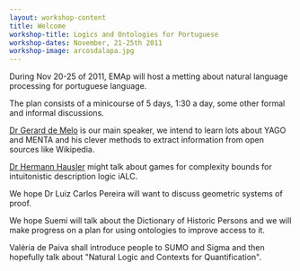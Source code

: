 ```yaml
---
layout: workshop-content
title: Welcome
workshop-title: Logics and Ontologies for Portuguese
workshop-dates: November, 21-25th 2011
workshop-image: arcosdalapa.jpg
---
```


During Nov 20-25 of 2011, EMAp will host a metting about natural
language processing for portuguese language.

The plan consists of a minicourse of 5 days, 1:30 a day, some other
formal and informal discussions.

[Dr Gerard de Melo](http://www.icsi.berkeley.edu/~demelo/) is our main
speaker, we intend to learn lots about YAGO and MENTA and his clever
methods to extract information from open sources like Wikipedia.

[Dr Hermann Hausler](http://www-di.inf.puc-rio.br/~hermann/) might
talk about games for complexity bounds for intuitonistic description
logic iALC.

We hope Dr Luiz Carlos Pereira will want to discuss geometric systems
of proof.

We hope Suemi will talk about the Dictionary of Historic Persons and
we will make progress on a plan for using ontologies to improve access
to it.

Valéria de Paiva shall introduce people to SUMO and Sigma and then
hopefully talk about "Natural Logic and Contexts for Quantification".


